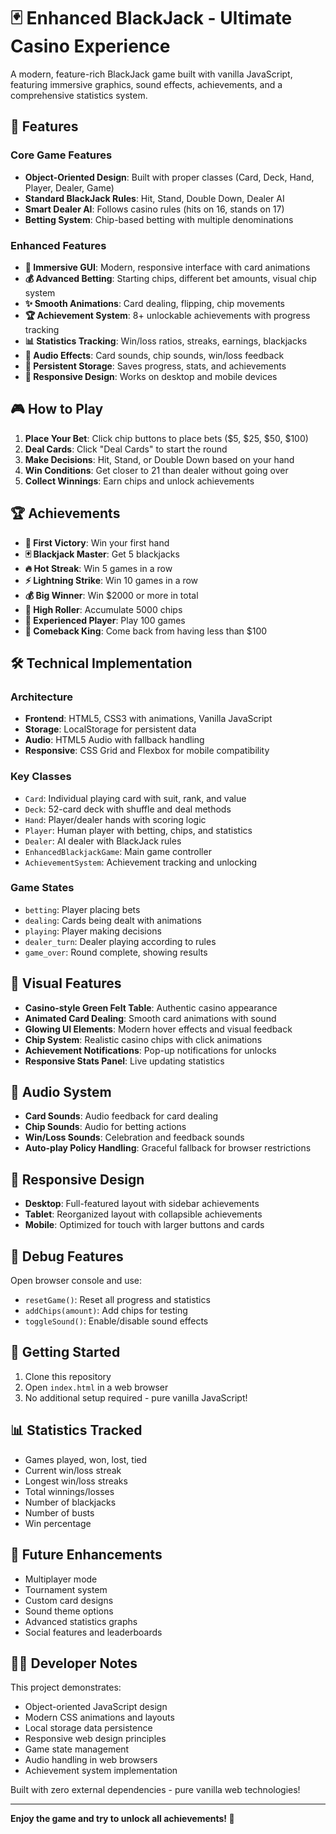 # 🃏 Enhanced BlackJack - Ultimate Casino Experience

A modern, feature-rich BlackJack game built with vanilla JavaScript, featuring immersive graphics, sound effects, achievements, and a comprehensive statistics system.

## 🎯 Features

### Core Game Features
- **Object-Oriented Design**: Built with proper classes (Card, Deck, Hand, Player, Dealer, Game)
- **Standard BlackJack Rules**: Hit, Stand, Double Down, Dealer AI
- **Smart Dealer AI**: Follows casino rules (hits on 16, stands on 17)
- **Betting System**: Chip-based betting with multiple denominations

### Enhanced Features
- **🎨 Immersive GUI**: Modern, responsive interface with card animations
- **💰 Advanced Betting**: Starting chips, different bet amounts, visual chip system
- **✨ Smooth Animations**: Card dealing, flipping, chip movements
- **🏆 Achievement System**: 8+ unlockable achievements with progress tracking
- **📊 Statistics Tracking**: Win/loss ratios, streaks, earnings, blackjacks
- **🎵 Audio Effects**: Card sounds, chip sounds, win/loss feedback
- **💾 Persistent Storage**: Saves progress, stats, and achievements
- **📱 Responsive Design**: Works on desktop and mobile devices

## 🎮 How to Play

1. **Place Your Bet**: Click chip buttons to place bets ($5, $25, $50, $100)
2. **Deal Cards**: Click "Deal Cards" to start the round
3. **Make Decisions**: Hit, Stand, or Double Down based on your hand
4. **Win Conditions**: Get closer to 21 than dealer without going over
5. **Collect Winnings**: Earn chips and unlock achievements

## 🏆 Achievements

- **🎉 First Victory**: Win your first hand
- **🃏 Blackjack Master**: Get 5 blackjacks
- **🔥 Hot Streak**: Win 5 games in a row
- **⚡ Lightning Strike**: Win 10 games in a row
- **💰 Big Winner**: Win $2000 or more in total
- **🎰 High Roller**: Accumulate 5000 chips
- **🎯 Experienced Player**: Play 100 games
- **👑 Comeback King**: Come back from having less than $100

## 🛠 Technical Implementation

### Architecture
- **Frontend**: HTML5, CSS3 with animations, Vanilla JavaScript
- **Storage**: LocalStorage for persistent data
- **Audio**: HTML5 Audio with fallback handling
- **Responsive**: CSS Grid and Flexbox for mobile compatibility

### Key Classes
- `Card`: Individual playing card with suit, rank, and value
- `Deck`: 52-card deck with shuffle and deal methods
- `Hand`: Player/dealer hands with scoring logic
- `Player`: Human player with betting, chips, and statistics
- `Dealer`: AI dealer with BlackJack rules
- `EnhancedBlackjackGame`: Main game controller
- `AchievementSystem`: Achievement tracking and unlocking

### Game States
- `betting`: Player placing bets
- `dealing`: Cards being dealt with animations
- `playing`: Player making decisions
- `dealer_turn`: Dealer playing according to rules
- `game_over`: Round complete, showing results

## 🎨 Visual Features

- **Casino-style Green Felt Table**: Authentic casino appearance
- **Animated Card Dealing**: Smooth card animations with sound
- **Glowing UI Elements**: Modern hover effects and visual feedback
- **Chip System**: Realistic casino chips with click animations
- **Achievement Notifications**: Pop-up notifications for unlocks
- **Responsive Stats Panel**: Live updating statistics

## 🎵 Audio System

- **Card Sounds**: Audio feedback for card dealing
- **Chip Sounds**: Audio for betting actions
- **Win/Loss Sounds**: Celebration and feedback sounds
- **Auto-play Policy Handling**: Graceful fallback for browser restrictions

## 📱 Responsive Design

- **Desktop**: Full-featured layout with sidebar achievements
- **Tablet**: Reorganized layout with collapsible achievements
- **Mobile**: Optimized for touch with larger buttons and cards

## 🔧 Debug Features

Open browser console and use:
- `resetGame()`: Reset all progress and statistics
- `addChips(amount)`: Add chips for testing
- `toggleSound()`: Enable/disable sound effects

## 🚀 Getting Started

1. Clone this repository
2. Open `index.html` in a web browser
3. No additional setup required - pure vanilla JavaScript!

## 📊 Statistics Tracked

- Games played, won, lost, tied
- Current win/loss streak
- Longest win/loss streaks
- Total winnings/losses
- Number of blackjacks
- Number of busts
- Win percentage

## 🎯 Future Enhancements

- Multiplayer mode
- Tournament system
- Custom card designs
- Sound theme options
- Advanced statistics graphs
- Social features and leaderboards

## 🧑‍💻 Developer Notes

This project demonstrates:
- Object-oriented JavaScript design
- Modern CSS animations and layouts
- Local storage data persistence
- Responsive web design principles
- Game state management
- Audio handling in web browsers
- Achievement system implementation

Built with zero external dependencies - pure vanilla web technologies!

---

**Enjoy the game and try to unlock all achievements! 🎰**